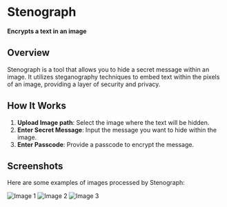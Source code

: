 # Stenograph
**Encrypts a text in an image**

## Overview
Stenograph is a tool that allows you to hide a secret message within an image. It utilizes steganography techniques to embed text within the pixels of an image, providing a layer of security and privacy.

## How It Works
1. **Upload Image path**: Select the image where the text will be hidden.
2. **Enter Secret Message**: Input the message you want to hide within the image.
3. **Enter Passcode**: Provide a passcode to encrypt the message.

## Screenshots
Here are some examples of images processed by Stenograph:

![Image 1](https://github.com/user-attachments/assets/3740f820-0ee5-45ec-9123-bdfacd879f2b)
![Image 2](https://github.com/user-attachments/assets/2bf07c9a-e742-4748-93ae-561b42101b11)
![Image 3](https://github.com/user-attachments/assets/13acdbce-a623-4fe6-a380-8939612f789b)


